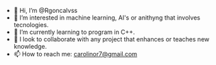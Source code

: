 - 👋 Hi, I’m @Rgoncalvss
- 👀 I’m interested in machine learning, AI's or anithyng that involves tecnologies.
- 🌱 I’m currently learning to program in C++.
- 💞️ I look to collaborate with any project that enhances or teaches new knowledge.
- 📫 How to reach me: carolinor7@gmail.com

